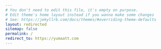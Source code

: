 ```yaml
---
# You don't need to edit this file, it's empty on purpose.
# Edit theme's home layout instead if you wanna make some changes
# See: https://jekyllrb.com/docs/themes/#overriding-theme-defaults
layout: redirected
sitemap: false
permalink: /
redirect_to: https://yumaatt.com
---
```

